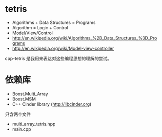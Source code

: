 # tetris

- Algorithms + Data Structures = Programs
- Algorithm = Logic + Control
- Model/View/Control
- http://en.wikipedia.org/wiki/Algorithms_%2B_Data_Structures_%3D_Programs
- http://en.wikipedia.org/wiki/Model-view-controller

cpp-tetris
是我用来表达对这些编程思想的理解的尝试。

依赖库
=============
- Boost.Multi_Array
- Boost.MSM
- C++ Cinder library (http://libcinder.org)

只含两个文件
- multi_array_tetris.hpp
- main.cpp

